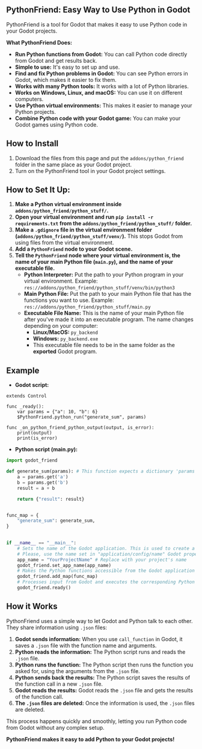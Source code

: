 ## PythonFriend: Easy Way to Use Python in Godot

PythonFriend is a tool for Godot that makes it easy to use Python code in your Godot projects. 

**What PythonFriend Does:**

- **Run Python functions from Godot:**  You can call Python code directly from Godot and get results back.
- **Simple to use:** It's easy to set up and use.
- **Find and fix Python problems in Godot:** You can see Python errors in Godot, which makes it easier to fix them.
- **Works with many Python tools:** It works with a lot of Python libraries.
- **Works on Windows, Linux, and macOS:** You can use it on different computers.
- **Use Python virtual environments:** This makes it easier to manage your Python projects.
- **Combine Python code with your Godot game:**  You can make your Godot games using Python code.

## How to Install

1. Download the files from this page and put the `addons/python_friend` folder in the same place as your Godot project.
2. Turn on the PythonFriend tool in your Godot project settings.

## How to Set It Up:

1. **Make a Python virtual environment inside `addons/python_friend/python_stuff/`.** 
2. **Open your virtual environment and run `pip install -r requirements.txt` from the `addons/python_friend/python_stuff/` folder.** 
3. **Make a `.gdignore` file in the virtual environment folder (`addons/python_friend/python_stuff/venv/`).** This stops Godot from using files from the virtual environment.
4. **Add a `PythonFriend` node to your Godot scene.**
5. **Tell the `PythonFriend` node where your virtual environment is, the name of your main Python file (`main.py`), and the name of your executable file.**
    - **Python Interpreter:**  Put the path to your Python program in your virtual environment. Example: `res://addons/python_friend/python_stuff/venv/bin/python3`
    - **Main Python File:** Put the path to your main Python file that has the functions you want to use. Example: `res://addons/python_friend/python_stuff/main.py`
    - **Executable File Name:** This is the name of your main Python file after you've made it into an executable program. The name changes depending on your computer:
        - **Linux/MacOS:** `py_backend`
        - **Windows:** `py_backend.exe`
        - This executable file needs to be in the same folder as the **exported** Godot program.


## Example


- **Godot script:**

```gdscript
extends Control

func _ready():
	var params = {"a": 10, "b": 6}
	$PythonFriend.python_run("generate_sum", params)

func _on_python_friend_python_output(output, is_error):
	print(output)
	print(is_error)
```


- **Python script (main.py):**

```python
import godot_friend

def generate_sum(params): # This function expects a dictionary 'params' containing 'a' and 'b' keys.
	a = params.get('a')
	b = params.get('b')
	result = a + b

	return {"result": result}


func_map = {
	"generate_sum": generate_sum,
}
	

if __name__ == "__main__":
	# Sets the name of the Godot application. This is used to create a directory for communication data within 'godot/app_userdata/<app_name>'.
	# Please, use the name set in "application/config/name" Godot property (or in project config --> Application --> Name)
	app_name = "YourProjectName" # Replace with your project's name
	godot_friend.set_app_name(app_name)
	# Makes the Python functions accessible from the Godot application by name.
	godot_friend.add_map(func_map) 
	# Processes input from Godot and executes the corresponding Python function.
	godot_friend.ready()
```

## How it Works

PythonFriend uses a simple way to let Godot and Python talk to each other.  They share information using `.json` files:

1. **Godot sends information:** When you use `call_function` in Godot, it saves a `.json` file with the function name and arguments.
2. **Python reads the information:** The Python script runs and reads the `.json` file.
3. **Python runs the function:** The Python script then runs the function you asked for, using the arguments from the `.json` file.
4. **Python sends back the results:** The Python script saves the results of the function call in a new `.json` file.
5. **Godot reads the results:** Godot reads the `.json` file and gets the results of the function call.
6. **The `.json` files are deleted:** Once the information is used, the `.json` files are deleted.

This process happens quickly and smoothly, letting you run Python code from Godot without any complex setup. 

**PythonFriend makes it easy to add Python to your Godot projects!** 



